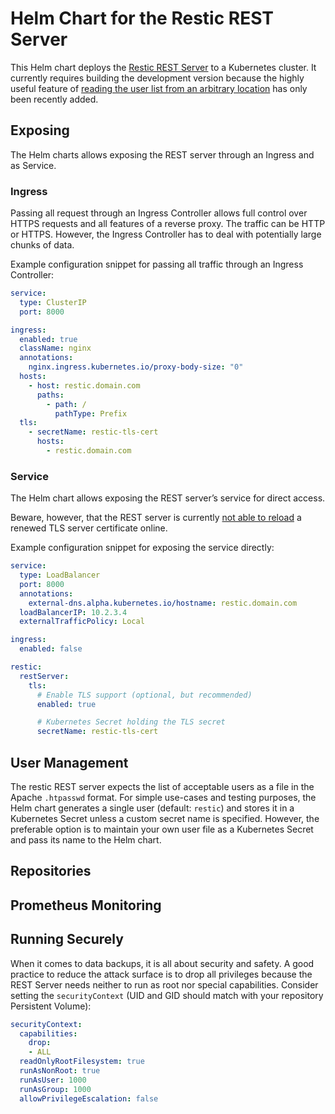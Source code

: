 # Helm Chart for the Restic REST Server

This Helm chart deploys the [Restic REST Server](https://github.com/restic/rest-server) to a Kubernetes
cluster. It currently requires building the development version
because the highly useful feature of [reading the user list from an arbitrary location](https://github.com/restic/rest-server/pull/188)
has only been recently added.

## Exposing

The Helm charts allows exposing the REST server through an
Ingress and as Service.

### Ingress

Passing all request through an Ingress Controller allows full control
over HTTPS requests and all features of a reverse proxy. The traffic
can be HTTP or HTTPS. However, the Ingress Controller has to
deal with potentially large chunks of data.

Example configuration snippet for passing all traffic through an
Ingress Controller:

```yaml
service:
  type: ClusterIP
  port: 8000

ingress:
  enabled: true
  className: nginx
  annotations:
    nginx.ingress.kubernetes.io/proxy-body-size: "0"
  hosts:
    - host: restic.domain.com
      paths:
        - path: /
          pathType: Prefix
  tls:
    - secretName: restic-tls-cert
      hosts:
        - restic.domain.com
```

### Service

The Helm chart allows exposing the REST server’s service for direct access.

Beware, however, that the REST server is currently [not able to reload](https://github.com/restic/rest-server/issues/94)
a renewed TLS server certificate online.

Example configuration snippet for exposing the service directly:

```yaml
service:
  type: LoadBalancer
  port: 8000
  annotations:
    external-dns.alpha.kubernetes.io/hostname: restic.domain.com
  loadBalancerIP: 10.2.3.4
  externalTrafficPolicy: Local

ingress:
  enabled: false

restic:
  restServer:
    tls:
      # Enable TLS support (optional, but recommended)
      enabled: true

      # Kubernetes Secret holding the TLS secret
      secretName: restic-tls-cert
```

## User Management

The restic REST server expects the list of acceptable users as a file
in the Apache `.htpasswd` format. For simple use-cases and testing
purposes, the Helm chart generates a single user (default: `restic`)
and stores it in a Kubernetes Secret unless a custom secret name is
specified. However, the preferable option is to maintain your own user
file as a Kubernetes Secret and pass its name to the Helm chart.

## Repositories

## Prometheus Monitoring

## Running Securely

When it comes to data backups, it is all about security and safety. A
good practice to reduce the attack surface is to drop all privileges
because the REST Server needs neither to run as root nor special
capabilities. Consider setting the `securityContext` (UID and GID
should match with your repository Persistent Volume):

```yaml
securityContext:
  capabilities:
    drop:
    - ALL
  readOnlyRootFilesystem: true
  runAsNonRoot: true
  runAsUser: 1000
  runAsGroup: 1000
  allowPrivilegeEscalation: false
```
